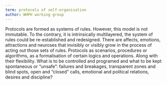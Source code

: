 ```yaml
---
term: protocols of self-organisation
author: WHPH working group
---
```

Protocols are formed as systems of rules. However, this model is not immutable. To the contrary, it is intrinsically multilayered, the system of rules could be re-established and redesigned. There are affects, emotions, attractions and neuroses that invisibly or visibly grow in the process of acting out those sets of rules. Protocols as scenarios, procedures or algorithms, as a formalisation of certain logics and operations. Along with their flexibility. What is to be controlled and programed and what to be kept spontaneous or “unsafe”: failures and breakages, transparent zones and blind spots, open and “closed” calls, emotional and political relations, desires and discipline?
